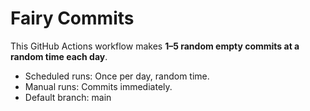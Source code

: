 # Fairy Commits

This GitHub Actions workflow makes **1–5 random empty commits at a random time each day**.

- Scheduled runs: Once per day, random time.
- Manual runs: Commits immediately.
- Default branch: main
